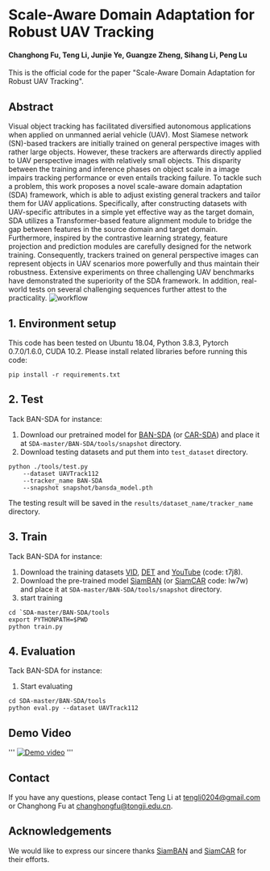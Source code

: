 # Scale-Aware Domain Adaptation for Robust UAV Tracking

#### Changhong Fu, Teng Li, Junjie Ye, Guangze Zheng, Sihang Li, Peng Lu

This is the official code for the paper "Scale-Aware Domain Adaptation for Robust UAV Tracking". 



## Abstract

Visual object tracking has facilitated diversified autonomous applications when applied on unmanned aerial vehicle (UAV). Most Siamese network (SN)-based trackers are initially trained on general perspective images with rather large objects. However, these trackers are afterwards directly applied to UAV perspective images with relatively small objects. This disparity between the training and inference phases on object scale in a image impairs tracking performance or even entails tracking failure. To tackle such a problem, this work proposes a novel scale-aware domain adaptation (SDA) framework, which is able to adjust existing general trackers and tailor them for UAV applications. Specifically, after constructing datasets with UAV-specific attributes in a simple yet effective way as the target domain, SDA utilizes a Transformer-based feature alignment module to bridge the gap between features in the source domain and target domain. Furthermore, inspired by the contrastive learning strategy, feature projection and prediction modules are carefully designed for the network training. Consequently, trackers trained on general perspective images can represent objects in UAV scenarios more powerfully and thus maintain their robustness. Extensive experiments on three challenging UAV benchmarks have demonstrated the superiority of the SDA framework. In addition, real-world tests on several challenging sequences further attest to the practicality.
![workflow](https://github.com/vision4robotics/ScaleAwareDA/blob/main/image/workflow.png)



## 1. Environment setup

This code has been tested on Ubuntu 18.04, Python 3.8.3, Pytorch 0.7.0/1.6.0, CUDA 10.2. Please install related libraries before running this code:

```
pip install -r requirements.txt
```



## 2. Test

Tack BAN-SDA for instance:

1.  Download our pretrained model for [BAN-SDA](https://drive.google.com/file/d/1UcynZP6ujc8cEbnO9FfYyUqCMAzp913Q/view?usp=sharing) (or [CAR-SDA](https://drive.google.com/file/d/17cZXfqpm3_xfBxzTFe2yCTX85L20AjHE/view?usp=sharing)) and place it at `SDA-master/BAN-SDA/tools/snapshot` directory.
2.  Download testing datasets and put them into `test_dataset` directory. 

```
python ./tools/test.py                                
	--dataset UAVTrack112                  
    --tracker_name BAN-SDA
	--snapshot snapshot/bansda_model.pth
```

The testing result will be saved in the `results/dataset_name/tracker_name` directory. 



## 3. Train

Tack BAN-SDA for instance:

1. Download the training datasets [VID](https://image-net.org/challenges/LSVRC/2017/), [DET](https://image-net.org/challenges/LSVRC/2017/) and [YouTube](https://pan.baidu.com/share/init?surl=ZTdfqvhIRneGFXur-sCjgg) (code: t7j8).
2.  Download the pre-trained model [SiamBAN](https://drive.google.com/file/d/1SJwPUpTQm6xL44-8jLvDrSMhOzVsbLAZ/view) (or [SiamCAR](https://pan.baidu.com/share/init?surl=ZW61I7tCe2KTaTwWzaxy0w) code: lw7w) and place it at `SDA-master/BAN-SDA/tools/snapshot`  directory.
3. start training

```
cd `SDA-master/BAN-SDA/tools
export PYTHONPATH=$PWD
python train.py
```



## 4. Evaluation

Tack BAN-SDA for instance:

1.  Start evaluating

```
cd SDA-master/BAN-SDA/tools
python eval.py --dataset UAVTrack112
```



## Demo Video

'''
[![Demo video](https://res.cloudinary.com/marcomontalbano/image/upload/v1666438800/video_to_markdown/images/youtube--mIunErVTXPI-c05b58ac6eb4c4700831b2b3070cd403.jpg)](https://youtu.be/mIunErVTXPI "Demo video")
'''



## Contact

If you have any questions, please contact Teng Li at [tengli0204@gmail.com](mailto:tengli0204@gmail.com) or Changhong Fu at [changhongfu@tongji.edu.cn](mailto:changhongfu@tongji.edu.cn). 



## Acknowledgements

We would like to express our sincere thanks [SiamBAN](https://github.com/hqucv/siamban) and [SiamCAR](https://github.com/ohhhyeahhh/SiamCAR) for their efforts. 
